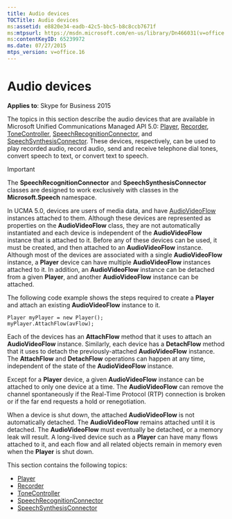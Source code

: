 ```yaml
---
title: Audio devices
TOCTitle: Audio devices
ms:assetid: e8820e34-eadb-42c5-bbc5-b8c8ccb7671f
ms:mtpsurl: https://msdn.microsoft.com/en-us/library/Dn466031(v=office.16)
ms:contentKeyID: 65239972
ms.date: 07/27/2015
mtps_version: v=office.16
---
```


# Audio devices

**Applies to**: Skype for Business 2015

The topics in this section describe the audio devices that are available in Microsoft Unified Communications Managed API 5.0: [Player](https://docs.microsoft.com/dotnet/api/microsoft.rtc.collaboration.audiovideo.player?view=ucma-api), [Recorder](https://docs.microsoft.com/dotnet/api/microsoft.rtc.collaboration.audiovideo.recorder?view=ucma-api), [ToneController](https://docs.microsoft.com/dotnet/api/microsoft.rtc.collaboration.audiovideo.tonecontroller?view=ucma-api), [SpeechRecognitionConnector](https://docs.microsoft.com/dotnet/api/microsoft.rtc.collaboration.audiovideo.speechrecognitionconnector?view=ucma-api), and [SpeechSynthesisConnector](https://docs.microsoft.com/dotnet/api/microsoft.rtc.collaboration.audiovideo.speechsynthesisconnector?view=ucma-api). These devices, respectively, can be used to play recorded audio, record audio, send and receive telephone dial tones, convert speech to text, or convert text to speech.

> [!IMPORTANT]
> The **SpeechRecognitionConnector** and **SpeechSynthesisConnector** classes are designed to work exclusively with classes in the **Microsoft.Speech** namespace.

In UCMA 5.0, devices are users of media data, and have [AudioVideoFlow](https://docs.microsoft.com/dotnet/api/microsoft.rtc.collaboration.audiovideo.audiovideoflow?view=ucma-api) instances attached to them. Although these devices are represented as properties on the **AudioVideoFlow** class, they are not automatically instantiated and each device is independent of the **AudioVideoFlow** instance that is attached to it. Before any of these devices can be used, it must be created, and then attached to an **AudioVideoFlow** instance. Although most of the devices are associated with a single **AudioVideoFlow** instance, a **Player** device can have multiple **AudioVideoFlow** instances attached to it. In addition, an **AudioVideoFlow** instance can be detached from a given **Player**, and another **AudioVideoFlow** instance can be attached.

The following code example shows the steps required to create a **Player** and attach an existing **AudioVideoFlow** instance to it.

    Player myPlayer = new Player();
    myPlayer.AttachFlow(avFlow);

Each of the devices has an **AttachFlow** method that it uses to attach an **AudioVideoFlow** instance. Similarly, each device has a **DetachFlow** method that it uses to detach the previously-attached **AudioVideoFlow** instance. The **AttachFlow** and **DetachFlow** operations can happen at any time, independent of the state of the **AudioVideoFlow** instance.

Except for a **Player** device, a given **AudioVideoFlow** instance can be attached to only one device at a time. The **AudioVideoFlow** can remove the channel spontaneously if the Real-Time Protocol (RTP) connection is broken or if the far end requests a hold or renegotiation.

When a device is shut down, the attached **AudioVideoFlow** is not automatically detached. The **AudioVideoFlow** remains attached until it is detached. The **AudioVideoFlow** must eventually be detached, or a memory leak will result. A long-lived device such as a **Player** can have many flows attached to it, and each flow and all related objects remain in memory even when the **Player** is shut down.

This section contains the following topics:

- [Player](player.md)
- [Recorder](recorder.md)
- [ToneController](tonecontroller.md)
- [SpeechRecognitionConnector](speechrecognitionconnector.md)
- [SpeechSynthesisConnector](speechsynthesisconnector.md)


